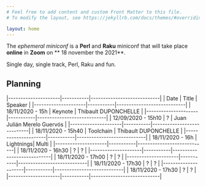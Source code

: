 ```yaml
---
# Feel free to add content and custom Front Matter to this file.
# To modify the layout, see https://jekyllrb.com/docs/themes/#overriding-theme-defaults

layout: home
---
```


The *ephemeral miniconf* is a **Perl** and **Raku** miniconf that will take place **online** in **Zoom** on ** 18 november the 2021**.

Single day, single track, Perl, Raku and fun.


## Planning
|---------------------|-----------|----------------------------|
| Date                | Title     | Speaker                    |
|---------------------|-----------|----------------------------|
| 18/11/2020 - 15h    | Keynote   | Thibault DUPONCHELLE       |
|---------------------|-----------|----------------------------|
| 12/09/2020 - 15h10  | ?         | Juan Julián Merelo Guervós |
|---------------------|-----------|----------------------------|
| 18/11/2020 - 15h40  | Toolchain | Thibault DUPONCHELLE       |
|---------------------|-----------|----------------------------|
| 18/11/2020 - 16h    | Lightnings| Multi                      |
|---------------------|-----------|----------------------------|
| 18/11/2020 - 16h30  | ?         | ?                          |
|---------------------|-----------|----------------------------|
| 18/11/2020 - 17h00  | ?         | ?                          |
|---------------------|-----------|----------------------------|
| 18/11/2020 - 17h30  | ?         | ?                          |
|---------------------|-----------|----------------------------|
| 18/11/2020 - 17h30  | ?         | ?                          |
|---------------------|-----------|----------------------------|

